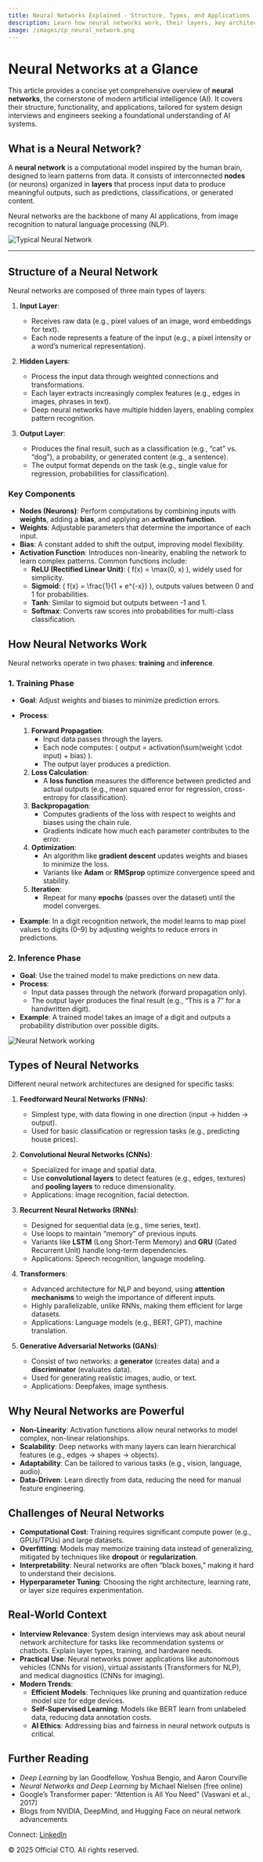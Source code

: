 ```yaml
---
title: Neural Networks Explained - Structure, Types, and Applications
description: Learn how neural networks work, their layers, key architectures (CNNs, RNNs, Transformers), and real-world applications in AI and system design.
image: /images/cp_neural_network.png
---
```


# Neural Networks at a Glance

This article provides a concise yet comprehensive overview of **neural networks**, the cornerstone of modern artificial intelligence (AI). It covers their structure, functionality, and applications, tailored for system design interviews and engineers seeking a foundational understanding of AI systems.



## What is a Neural Network?
A **neural network** is a computational model inspired by the human brain, designed to learn patterns from data. It consists of interconnected **nodes** (or neurons) organized in **layers** that process input data to produce meaningful outputs, such as predictions, classifications, or generated content.

Neural networks are the backbone of many AI applications, from image recognition to natural language processing (NLP).

![Typical Neural Network](/images/cg_neural_network.png)

---

## Structure of a Neural Network
Neural networks are composed of three main types of layers:

1. **Input Layer**:
   - Receives raw data (e.g., pixel values of an image, word embeddings for text).
   - Each node represents a feature of the input (e.g., a pixel intensity or a word’s numerical representation).

2. **Hidden Layers**:
   - Process the input data through weighted connections and transformations.
   - Each layer extracts increasingly complex features (e.g., edges in images, phrases in text).
   - Deep neural networks have multiple hidden layers, enabling complex pattern recognition.

3. **Output Layer**:
   - Produces the final result, such as a classification (e.g., “cat” vs. “dog”), a probability, or generated content (e.g., a sentence).
   - The output format depends on the task (e.g., single value for regression, probabilities for classification).

### Key Components
- **Nodes (Neurons)**: Perform computations by combining inputs with **weights**, adding a **bias**, and applying an **activation function**.
- **Weights**: Adjustable parameters that determine the importance of each input.
- **Bias**: A constant added to shift the output, improving model flexibility.
- **Activation Function**: Introduces non-linearity, enabling the network to learn complex patterns. Common functions include:
  - **ReLU (Rectified Linear Unit)**: \( f(x) = \max(0, x) \), widely used for simplicity.
  - **Sigmoid**: \( f(x) = \frac{1}{1 + e^{-x}} \), outputs values between 0 and 1 for probabilities.
  - **Tanh**: Similar to sigmoid but outputs between -1 and 1.
  - **Softmax**: Converts raw scores into probabilities for multi-class classification.



## How Neural Networks Work
Neural networks operate in two phases: **training** and **inference**.

### 1. Training Phase
- **Goal**: Adjust weights and biases to minimize prediction errors.
- **Process**:
  1. **Forward Propagation**:
     - Input data passes through the layers.
     - Each node computes: \( output = activation(\sum(weight \cdot input) + bias) \).
     - The output layer produces a prediction.
  2. **Loss Calculation**:
     - A **loss function** measures the difference between predicted and actual outputs (e.g., mean squared error for regression, cross-entropy for classification).
  3. **Backpropagation**:
     - Computes gradients of the loss with respect to weights and biases using the chain rule.
     - Gradients indicate how much each parameter contributes to the error.
  4. **Optimization**:
     - An algorithm like **gradient descent** updates weights and biases to minimize the loss.
     - Variants like **Adam** or **RMSprop** optimize convergence speed and stability.
  5. **Iteration**:
     - Repeat for many **epochs** (passes over the dataset) until the model converges.

- **Example**: In a digit recognition network, the model learns to map pixel values to digits (0–9) by adjusting weights to reduce errors in predictions.

### 2. Inference Phase
- **Goal**: Use the trained model to make predictions on new data.
- **Process**:
  - Input data passes through the network (forward propagation only).
  - The output layer produces the final result (e.g., “This is a 7” for a handwritten digit).
- **Example**: A trained model takes an image of a digit and outputs a probability distribution over possible digits.

![Neural Network working](/images/gg_neural_network.png)



## Types of Neural Networks
Different neural network architectures are designed for specific tasks:

1. **Feedforward Neural Networks (FNNs)**:
   - Simplest type, with data flowing in one direction (input → hidden → output).
   - Used for basic classification or regression tasks (e.g., predicting house prices).

2. **Convolutional Neural Networks (CNNs)**:
   - Specialized for image and spatial data.
   - Use **convolutional layers** to detect features (e.g., edges, textures) and **pooling layers** to reduce dimensionality.
   - Applications: Image recognition, facial detection.

3. **Recurrent Neural Networks (RNNs)**:
   - Designed for sequential data (e.g., time series, text).
   - Use loops to maintain “memory” of previous inputs.
   - Variants like **LSTM** (Long Short-Term Memory) and **GRU** (Gated Recurrent Unit) handle long-term dependencies.
   - Applications: Speech recognition, language modeling.

4. **Transformers**:
   - Advanced architecture for NLP and beyond, using **attention mechanisms** to weigh the importance of different inputs.
   - Highly parallelizable, unlike RNNs, making them efficient for large datasets.
   - Applications: Language models (e.g., BERT, GPT), machine translation.

5. **Generative Adversarial Networks (GANs)**:
   - Consist of two networks: a **generator** (creates data) and a **discriminator** (evaluates data).
   - Used for generating realistic images, audio, or text.
   - Applications: Deepfakes, image synthesis.



## Why Neural Networks are Powerful
- **Non-Linearity**: Activation functions allow neural networks to model complex, non-linear relationships.
- **Scalability**: Deep networks with many layers can learn hierarchical features (e.g., edges → shapes → objects).
- **Adaptability**: Can be tailored to various tasks (e.g., vision, language, audio).
- **Data-Driven**: Learn directly from data, reducing the need for manual feature engineering.



## Challenges of Neural Networks
- **Computational Cost**: Training requires significant compute power (e.g., GPUs/TPUs) and large datasets.
- **Overfitting**: Models may memorize training data instead of generalizing, mitigated by techniques like **dropout** or **regularization**.
- **Interpretability**: Neural networks are often “black boxes,” making it hard to understand their decisions.
- **Hyperparameter Tuning**: Choosing the right architecture, learning rate, or layer size requires experimentation.



## Real-World Context
- **Interview Relevance**: System design interviews may ask about neural network architecture for tasks like recommendation systems or chatbots. Explain layer types, training, and hardware needs.
- **Practical Use**: Neural networks power applications like autonomous vehicles (CNNs for vision), virtual assistants (Transformers for NLP), and medical diagnostics (CNNs for imaging).
- **Modern Trends**:
  - **Efficient Models**: Techniques like pruning and quantization reduce model size for edge devices.
  - **Self-Supervised Learning**: Models like BERT learn from unlabeled data, reducing data annotation costs.
  - **AI Ethics**: Addressing bias and fairness in neural network outputs is critical.



## Further Reading
- *Deep Learning* by Ian Goodfellow, Yoshua Bengio, and Aaron Courville
- *Neural Networks and Deep Learning* by Michael Nielsen (free online)
- Google’s Transformer paper: “Attention is All You Need” (Vaswani et al., 2017)
- Blogs from NVIDIA, DeepMind, and Hugging Face on neural network advancements

<footer>
  <p>Connect: <a href="https://www.linkedin.com/in/ravi-shankar-a725b0225/">LinkedIn</a></p>
  <p>&copy; 2025 Official CTO. All rights reserved.</p>
</footer>